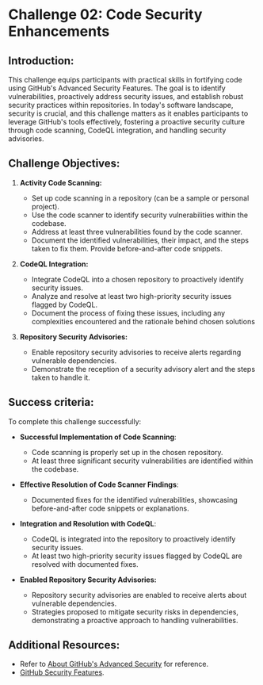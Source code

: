 # Challenge 02: Code Security Enhancements

## Introduction:
This challenge equips participants with practical skills in fortifying code using GitHub's Advanced Security Features. The goal is to identify vulnerabilities, proactively address security issues, and establish robust security practices within repositories. In today's software landscape, security is crucial, and this challenge matters as it enables participants to leverage GitHub's tools effectively, fostering a proactive security culture through code scanning, CodeQL integration, and handling security advisories.

## Challenge Objectives:

1. **Activity Code Scanning:**
   - Set up code scanning in a repository (can be a sample or personal project).
   - Use the code scanner to identify security vulnerabilities within the codebase.
   - Address at least three vulnerabilities found by the code scanner.
   - Document the identified vulnerabilities, their impact, and the steps taken to fix them. Provide before-and-after code snippets.

2. **CodeQL Integration:**

   -  Integrate CodeQL into a chosen repository to proactively identify security issues.
   -  Analyze and resolve at least two high-priority security issues flagged by CodeQL.
   -  Document the process of fixing these issues, including any complexities encountered and the rationale behind chosen solutions
  
3. **Repository Security Advisories:**
   - Enable repository security advisories to receive alerts regarding vulnerable dependencies.
   - Demonstrate the reception of a security advisory alert and the steps taken to handle it.
  
## Success criteria:
To complete this challenge successfully:

- **Successful Implementation of Code Scanning**:
   - Code scanning is properly set up in the chosen repository.
   - At least three significant security vulnerabilities are identified within the codebase.

- **Effective Resolution of Code Scanner Findings**:
   - Documented fixes for the identified vulnerabilities, showcasing before-and-after code snippets or explanations.
   
- **Integration and Resolution with CodeQL**:
   - CodeQL is integrated into the repository to proactively identify security issues.
   - At least two high-priority security issues flagged by CodeQL are resolved with documented fixes.

- **Enabled Repository Security Advisories:**
   - Repository security advisories are enabled to receive alerts about vulnerable dependencies.
   - Strategies proposed to mitigate security risks in dependencies, demonstrating a proactive approach to handling vulnerabilities.

## Additional Resources:

- Refer to [About GitHub's Advanced Security](https://docs.github.com/en/get-started/learning-about-github/about-github-advanced-security) for reference.
- [GitHub Security Features](https://docs.github.com/en/code-security/getting-started/github-security-features).
